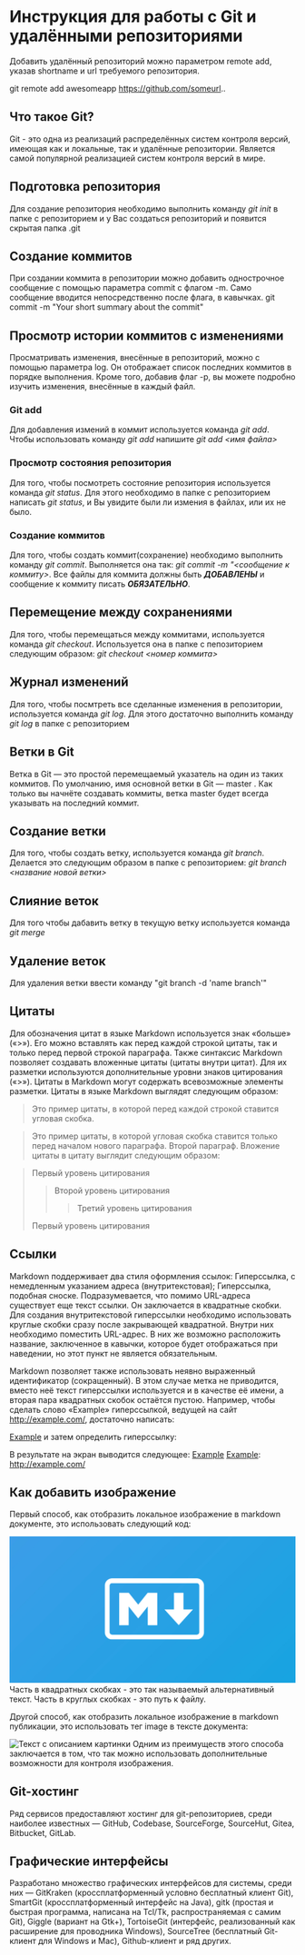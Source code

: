 # Инструкция для работы с Git и удалёнными репозиториями

Добавить удалённый репозиторий можно параметром remote add, указав shortname и url требуемого репозитория.

git remote add awesomeapp https://github.com/someurl..

## Что такое Git?
Git - это одна из реализаций распределённых систем контроля версий, имеющая как и локальные, так и удалённые репозитории. Является самой популярной реализацией систем контроля версий в мире.

## Подготовка репозитория
Для создание репозитория необходимо выполнить команду *git init*  в папке с репозиторием и у Вас создаться репозиторий и появится скрытая папка .git

## Создание коммитов
При создании коммита в репозитории можно добавить однострочное сообщение с помощью параметра commit с флагом -m. Само сообщение вводится непосредственно после флага, в кавычках.
 git commit -m "Your short summary about the commit"

## Просмотр истории коммитов с изменениями

Просматривать изменения, внесённые в репозиторий, можно с помощью параметра log. Он отображает список последних коммитов в порядке выполнения. Кроме того, добавив флаг -p, вы можете подробно изучить изменения, внесённые в каждый файл.

### Git add

Для добавления измений в коммит используется команда *git add*. Чтобы использовать команду *git add* напишите *git add <имя файла>*

### Просмотр состояния репозитория

Для того, чтобы посмотреть состояние репозитория используется команда *git status*. Для этого необходимо в папке с репозиторием написать *git status*, и Вы увидите были ли измения в файлах, или их не было.

### Создание коммитов

Для того, чтобы создать коммит(сохранение) необходимо выполнить команду *git commit*. Выполняется она так: *git commit -m "<сообщение к коммиту>*. Все файлы для коммита должны быть ***ДОБАВЛЕНЫ*** и сообщение к коммиту писать ***ОБЯЗАТЕЛЬНО***.

## Перемещение между сохранениями

Для того, чтобы перемещаться между коммитами, используется команда *git checkout*. Используется она в папке с пепозиторием следующим образом: *git checkout <номер коммита>*

## Журнал изменений

Для того, чтобы посмтреть все сделанные изменения в репозитории, используется команда *git log*. Для этого достаточно выполнить команду *git log* в папке с репозиторием

## Ветки в Git

Ветка в Git — это простой перемещаемый указатель на один из таких коммитов. По умолчанию, имя основной ветки в Git — master . Как только вы начнёте создавать коммиты, ветка master будет всегда указывать на последний коммит.

## Создание ветки

Для того, чтобы создать ветку, используется команда *git branch*. Делается это следующим образом в папке с репозиторием: *git branch <название новой ветки>*

## Слияние веток

Для того чтобы дабавить ветку в текущую ветку используется команда *git merge <name branch>*

## Удаление веток

Для удаления ветки ввести команду "git branch -d 'name branch'"

## Цитаты

Для обозначения цитат в языке Markdown используется знак «больше» («>»). Его можно вставлять как перед каждой строкой цитаты, так и только перед первой строкой параграфа. Также синтаксис Markdown позволяет создавать вложенные цитаты (цитаты внутри цитат). Для их разметки используются дополнительные уровни знаков цитирования («>»). Цитаты в Markdown могут содержать всевозможные элементы разметки. Цитаты в языке Markdown выглядят следующим образом:

>Это пример цитаты,
>в которой перед каждой строкой
>ставится угловая скобка.

>Это пример цитаты,
в которой угловая скобка
ставится только перед началом нового параграфа.
>Второй параграф.
Вложение цитаты в цитату выглядит следующим образом:

> Первый уровень цитирования
>> Второй уровень цитирования
>>> Третий уровень цитирования
>
>Первый уровень цитирования

## Ссылки

Markdown поддерживает два стиля оформления ссылок:
Гиперссылка, с немедленным указанием адреса (внутритекстовая);
Гиперссылка, подобная сноске.
Подразумевается, что помимо URL-адреса существует еще текст ссылки. Он заключается в квадратные скобки. Для создания внутритекстовой гиперссылки необходимо использовать круглые скобки сразу после закрывающей квадратной. Внутри них необходимо поместить URL-адрес. В них же возможно расположить название, заключенное в кавычки, которое будет отображаться при наведении, но этот пункт не является обязательным.

Markdown позволяет также использовать неявно выраженный идентификатор (сокращенный). В этом случае метка не приводится, вместо неё текст гиперссылки используется и в качестве её имени, а вторая пара квадратных скобок остаётся пустою. Например, чтобы сделать слово «Example» гиперссылкой, ведущей на сайт http://example.com/, достаточно написать:

[Example][]
и затем определить гиперссылку:

[Example]: http://example.com/
В результате на экран выводится следующее: [Example][] [Example]: http://example.com/

## Как добавить изображение

Первый способ, как отобразить локальное изображение в markdown документе, это использовать следующий код:

![Текст с описанием картинки](/markdown.jpg)
Часть в квадратных скобках - это так называемый альтернативный текст. Часть в круглых скобках - это путь к файлу. 

Другой способ, как отобразить локальное изображение в markdown публикации, это использовать тег image в тексте документа:

<image src="/images/picture.jpg" alt="Текст с описанием картинки">
Одним из преимуществ этого способа заключается в том, что так можно использовать дополнительные возможности для контроля изображения.

## Git-хостинг

Ряд сервисов предоставляют хостинг для git-репозиториев, среди наиболее известных — GitHub, Codebase, SourceForge, SourceHut, Gitea, Bitbucket, GitLab.

## Графические интерфейсы

Разработано множество графических интерфейсов для системы, среди них — GitKraken (кроссплатформенный условно бесплатный клиент Git), SmartGit (кроссплатформенный интерфейс на Java), gitk (простая и быстрая программа, написана на Tcl/Tk, распространяемая с самим Git), Giggle (вариант на Gtk+), TortoiseGit (интерфейс, реализованный как расширение для проводника Windows), SourceTree (бесплатный Git-клиент для Windows и Mac), Github-клиент и ряд других.
